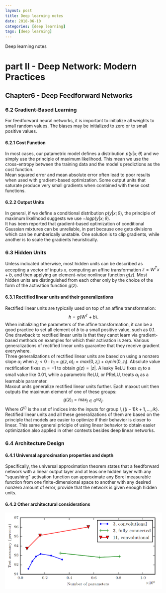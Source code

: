 ```yaml
---
layout: post
title: Deep learning notes
date: 2018-06-10 
categories: [deep learning]
tags: [deep learning]
---
```

Deep learning notes
<!--more-->

# part II - Deep Network: Modern Practices
## Chapter6 - Deep Feedforward Networks
### 6.2 Gradient-Based Learning
For feedforward neural networks, it is important to initialize all weights to small random values. The biases may be initialized to zero or to small positive values.
#### 6.2.1 Cost Function
In most cases, our patametric model defines a distribution $p(y|x;\theta)$ and we simply use the principle of maximum likelihood. This mean we use the cross-entropy between the training data and the model's predictions as the cost function.  
Mean squared error and mean absolute error often lead to poor results when used with gradient-based optimization. Some output units that saturate produce very small gradients when combined with these cost functions.
#### 6.2.2 Output Units
In general, if we define a conditional distribution $p(y|x;\theta)$, the principle of maximum likelihood suggests we use $-logp(y|x;\theta)$.  
It has been reported that gradient-based optimization of conditional Gaussian mixtures can be unreliable, in part because one gets divisions which can be numberically unstable. One solution is to clip gradients, while another is to scale the gradients heuristically.
### 6.3 Hidden Units
Unless indicated otherwise, most hidden units can be described as accepting a vector of inputs $x$, computing an affine transformation $z=W^Tx+b$, and then applying an element-wise nonlinear function $g(z)$. Most hidden units are distinguished from each other only by the choice of the form of the activation function $g(z)$.
#### 6.3.1 Rectified linear units and their generalizations
Rectified linear units are typically used on top of an affine transformation:
$$h=g(W^T+b).$$
When initializing the parameters of the affine transformation, it can be a good practice to set all element of $b$ to a small positive value, such as 0.1.  
One drawback to rectified linear units is that they canot learn via gradient-based methods on examples for which their activation is zero. Various generalizations of rectified linear units guarantee that they receive gradient everywhere.  
Three generalizations of rectified linear units are based on using a nonzero slope $\alpha_i$ when $z_i<0:h_i=g(z,\alpha)_i=max(0,z_i)+\alpha_imin(0,z_i)$. Absolute value rectification fixes $\alpha_i=-1$ to obtain $g(z)=|z|$. A leaky ReLU fixes $\alpha_i$ to a small value like 0.01, while a parametric ReLU, or PReLU, treats $\alpha_i$ as a learnable parameter.  
Maxout units generalize rectified linear units further. Each maxout unit then outputs the maximum element of one of these groups:
$$g(z)_i=\operatorname*{max}_{j\in G^{(i)}}z_j.$$
Where $G^{(i)}$ is the set of indices into the inputs for group $i,\{(i-1)k+1,...,ik\}$.  
Rectified linear units and all these generalizations of them are based on the principle that models are easier to optimize if their behavior is closer to linear. This same general priciple of using linear behavior to obtain easier optimization also applied in other contexts besides deep linear networks.
### 6.4 Architecture Design
#### 6.4.1 Universal approximation properties and depth
Specifically, the universal approximation theorem states that a feedforward network with a linear output layer and at leas one hidden layer with any "squashing" activation function can approximate any Borel measurable function from one finite-dimensional space to another with any desired nonzero amount of error, provide that the network is given enough hidden units. 
#### 6.4.2 Other architectural considerations
![Eﬀect of number of parameters.](/assets/2018-06-10/6-1.png)
